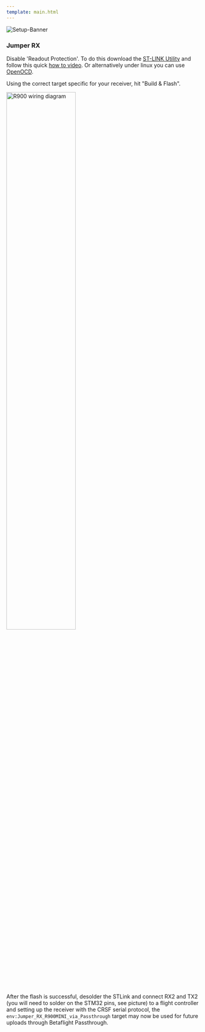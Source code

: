 ```yaml
---
template: main.html
---
```


![Setup-Banner](https://raw.githubusercontent.com/ExpressLRS/ExpressLRS-hardware/master/img/quick-start.png)

### Jumper RX  
Disable 'Readout Protection'. To do this download the [ST-LINK Utility](https://www.st.com/en/development-tools/stsw-link004.html) and follow this quick [how to video](https://youtu.be/SEYQ1HpRmk0). Or alternatively under linux you can use <a href="/software/open-ocd">OpenOCD</a>.

Using the correct target specific for your receiver, hit "Build & Flash".

<img src="https://raw.githubusercontent.com/ExpressLRS/ExpressLRS-hardware/master/img/r900mini-rx/r900mini-side2-closeup.jpg" width = "60%" alt = "R900 wiring diagram">

After the flash is successful, desolder the STLink and connect RX2 and TX2 (you will need to solder on the STM32 pins, see picture) to a flight controller and setting up the receiver with the CRSF serial protocol, the `env:Jumper_RX_R900MINI_via_Passthrough` target may now be used for future uploads through Betaflight Passthrough.

